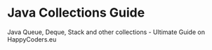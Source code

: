 # Java Collections Guide

Java Queue, Deque, Stack and other collections - Ultimate Guide on HappyCoders.eu
